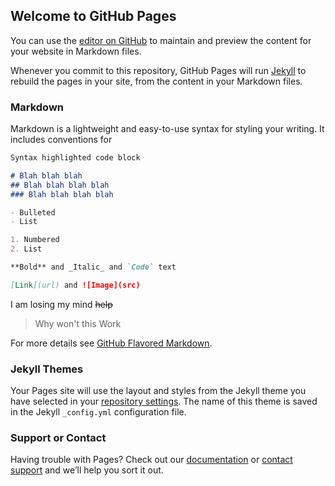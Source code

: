 ## Welcome to GitHub Pages

You can use the [editor on GitHub](https://github.com/dorothyzhao16/EEC414FinalProject/edit/master/README.md) to maintain and preview the content for your website in Markdown files.

Whenever you commit to this repository, GitHub Pages will run [Jekyll](https://jekyllrb.com/) to rebuild the pages in your site, from the content in your Markdown files.

### Markdown

Markdown is a lightweight and easy-to-use syntax for styling your writing. It includes conventions for

```markdown
Syntax highlighted code block

# Blah blah blah
## Blah blah blah blah
### Blah blah blah blah

- Bulleted
- List

1. Numbered
2. List

**Bold** and _Italic_ and `Code` text

[Link](url) and ![Image](src)
```

I am losing my mind ~~help~~
> Why won't this
> Work

For more details see [GitHub Flavored Markdown](https://guides.github.com/features/mastering-markdown/).

### Jekyll Themes

Your Pages site will use the layout and styles from the Jekyll theme you have selected in your [repository settings](https://github.com/dorothyzhao16/EEC414FinalProject/settings). The name of this theme is saved in the Jekyll `_config.yml` configuration file.

### Support or Contact

Having trouble with Pages? Check out our [documentation](https://help.github.com/categories/github-pages-basics/) or [contact support](https://github.com/contact) and we’ll help you sort it out.
